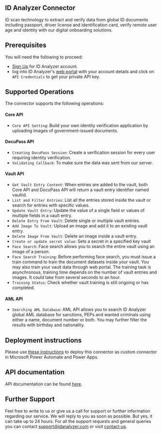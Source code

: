 ## ID Analyzer Connector
ID scan technology to extract and verify data from global ID documents including passport, driver license and identification card, verify remote user age and identity with our digital onboarding solutions.


## Prerequisites
You will need the following to proceed:

* [Sign Up](https://www.idanalyzer.com/signup.html) for ID Analyzer account.
* log into ID Analyzer's [web portal](https://portal.idanalyzer.com/) with your account details and click on ```API Credentials``` to get your private API key.


## Supported Operations
The connector supports the following operations:

#### Core API
* `Core API Setting`: Build your own identity verification application by uploading images of government-issued documents.

#### DocuPass API
* `Creating DocuPass Session`: Create a verification session for every user requiring identity verification.
* `Validating Callback`: To make sure the data was sent from our server.

#### Vault API
* `Get Vault Entry Content`: When entries are added to the vault, both Core API and DocuPass API will return a vault entry identifier named vaultid.
* `List and Filter Entries`: List all the entries stored inside the vault or search for entries with specific values.
* `Update Vault Entry`: Update the value of a single field or values of multiple fields in a vault entry.
* `Delete Entry From Vault`: Delete single or multiple vault entries.
* `Add Image To Vault`: Upload an image and add it to an existing vault entry.
* `Delete Image From Vault`: Delete an image inside a vault entry.
* `Create or update secret value`: Sets a secret in a specified key vault
* `Face Search`: Face search allows you to search the entire vault using an image of a person.
* `Face Search Training`: Before performing face search, you must issue a train command to train the document datasets inside your vault. You may also train your vault data through web portal.  The training task is asynchronous, training time depends on the number of vault entries and images. It could take from several seconds to an hour.
* `Training Status`: Check whether vault training is still ongoing or has completed.

#### AML API
* `Searching AML Database`: AML API allows you to search ID Analyzer global AML database for sanctions, PEPs and wanted criminals using either a name, document number or both. You may further filter the results with birthday and nationality.


## Deployment instructions
Please use [these instructions](https://docs.microsoft.com/en-us/connectors/custom-connectors/paconn-cli) to deploy this connector as custom connector in Microsoft Power Automate and Power Apps.

## API documentation
API documentation can be found [here](https://developer.idanalyzer.com/index.html).

## Further Support
Feel free to write to us or give us a call for support or further information regarding our service. We will reply to you as soon as possible. But yes, it can take up to 24 hours. For all the support requests and general queries you can contact support@idanalyzer.com
or visit [contact-us](https://www.idanalyzer.com/contact.html).
